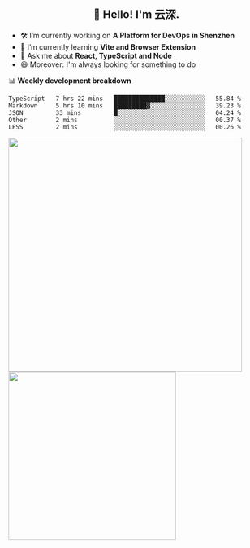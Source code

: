 <h2 align="center">👋 Hello! I'm 云深.</h2>

- 🛠 I’m currently working on **A Platform for DevOps in Shenzhen**
- 🚀 I’m currently learning **Vite and Browser Extension**
- 💬 Ask me about **React, TypeScript and Node**
- 😃 Moreover: I'm always looking for something to do

📊 **Weekly development breakdown**

<!--START_SECTION:waka-->
```text
TypeScript   7 hrs 22 mins   ██████████████░░░░░░░░░░░   55.84 % 
Markdown     5 hrs 10 mins   █████████▓░░░░░░░░░░░░░░░   39.23 % 
JSON         33 mins         █░░░░░░░░░░░░░░░░░░░░░░░░   04.24 % 
Other        2 mins          ░░░░░░░░░░░░░░░░░░░░░░░░░   00.37 % 
LESS         2 mins          ░░░░░░░░░░░░░░░░░░░░░░░░░   00.26 % 
```
<!--END_SECTION:waka-->

<p>
<img align="left" width="460" src="https://github-readme-stats.vercel.app/api?username=theprimone&custom_title=Yuns's Github Stats&theme=graywhite&hide_border=true&disable_animations=true"/> <img align="left" width="330" src="https://github-readme-stats.vercel.app/api/top-langs/?username=theprimone&layout=compact&theme=graywhite&hide_border=true"/>
</p>
